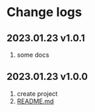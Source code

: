 # Change logs

## 2023.01.23 v1.0.1

1. some docs

## 2023.01.23 v1.0.0

1. create project
2. [README.md](./README.md)
